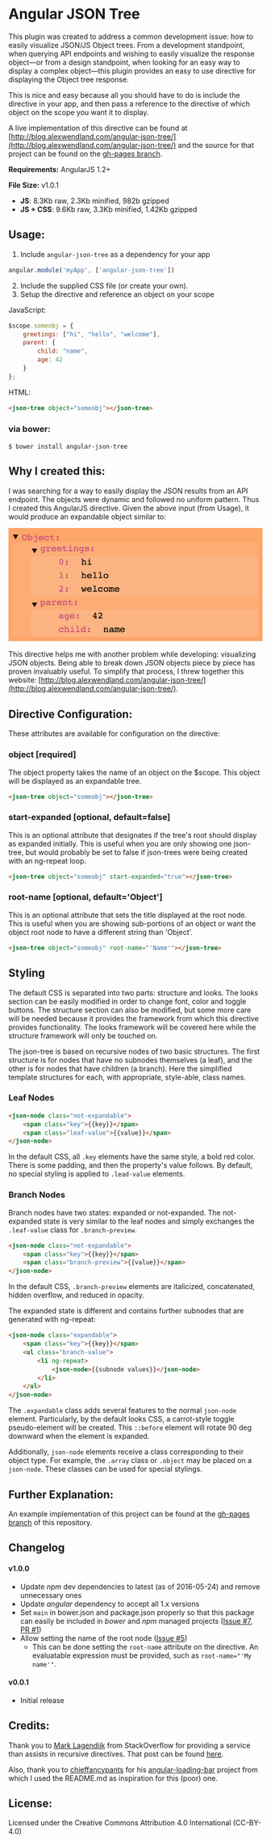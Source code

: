 # Angular JSON Tree

This plugin was created to address a common development issue: how to easily visualize JSON/JS Object trees. From a development standpoint, when querying API endpoints and wishing to easily visualize the response object—or from a design standpoint, when looking for an easy way to display a complex object—this plugin provides an easy to use directive for displaying the Object tree response.

This is nice and easy because all you should have to do is include the directive in your app, and then pass a reference to the directive of which object on the scope you want it to display.

A live implementation of this directive can be found at [http://blog.alexwendland.com/angular-json-tree/](http://blog.alexwendland.com/angular-json-tree/) and the source for that project can be found on the [gh-pages branch](https://github.com/awendland/angular-json-tree/tree/gh-pages).

**Requirements:** AngularJS 1.2+

**File Size:** v1.0.1

  * **JS**: 8.3Kb raw, 2.3Kb minified, 982b gzipped
  * **JS + CSS**: 9.6Kb raw, 3.3Kb minified, 1.42Kb gzipped

## Usage:

1. Include `angular-json-tree` as a dependency for your app
```javascript
angular.module('myApp', ['angular-json-tree'])
```
2. Include the supplied CSS file (or create your own).
3. Setup the directive and reference an object on your scope

JavaScript:

```javascript
$scope.someobj = {
    greetings: ["hi", "hello", "welcome"],
    parent: {
        child: "name",
        age: 42
    }
};
```

HTML:

```html
<json-tree object="someobj"></json-tree>
```

### via bower:
```
$ bower install angular-json-tree
```

## Why I created this:

I was searching for a way to easily display the JSON results from an API endpoint. The objects were dynamic and followed no uniform pattern. Thus I created this AngularJS directive. Given the above input (from Usage), it would produce an expandable object similar to:

![Example Output](readme/example_output.png)

This directive helps me with another problem while developing: visualizing JSON objects. Being able to break down JSON objects piece by piece has proven invaluably useful. To simplify that process, I threw together this website: [http://blog.alexwendland.com/angular-json-tree/](http://blog.alexwendland.com/angular-json-tree/).

## Directive Configuration:
These attributes are available for configuration on the directive:

### object [required]

The object property takes the name of an object on the $scope. This object will be displayed as an expandable tree.

```html
<json-tree object="someobj"></json-tree>
```

### start-expanded [optional, default=false]

This is an optional attribute that designates if the tree's root should display as expanded initially. This is useful when you are only showing one json-tree, but would probably be set to false if json-trees were being created with an ng-repeat loop.

```html
<json-tree object="someobj" start-expanded="true"></json-tree>
```

### root-name [optional, default='Object']

This is an optional attribute that sets the title displayed at the root node. This is useful when you are showing sub-portions of an object or want the object root node to have a different string than 'Object'.

```html
<json-tree object="someobj" root-name="'Name'"></json-tree>
```

## Styling

The default CSS is separated into two parts: structure and looks. The looks section can be easily modified in order to change font, color and toggle buttons. The structure section can also be modified, but some more care will be needed because it provides the framework from which this directive provides functionality. The looks framework will be covered here while the structure framework will only be touched on.

The json-tree is based on recursive nodes of two basic structures. The first structure is for nodes that have no subnodes themselves (a leaf), and the other is for nodes that have children (a branch). Here the simplified template structures for each, with appropriate, style-able, class names.

### Leaf Nodes

```html
<json-node class="not-expandable">
    <span class="key">{{key}}</span>
    <span class="leaf-value">{{value}}</span>
</json-node>
```
In the default CSS, all `.key` elements have the same style, a bold red color. There is some padding, and then the property's value follows. By default, no special styling is applied to `.lead-value` elements.

### Branch Nodes

Branch nodes have two states: expanded or not-expanded. The not-expanded state is very similar to the leaf nodes and simply exchanges the `.leaf-value` class for `.branch-preview`.

```html
<json-node class="not-expandable">
    <span class="key">{{key}}</span>
    <span class="branch-preview">{{value}}</span>
</json-node>
```
In the default CSS, `.branch-preview` elements are italicized, concatenated, hidden overflow, and reduced in opacity.

The expanded state is different and contains further subnodes that are generated with ng-repeat:

```html
<json-node class="expandable">
    <span class="key">{{key}}</span>
    <ul class="branch-value">
        <li ng-repeat>
            <json-node>{{subnode values}}</json-node>
        </li>
    </ul>
</json-node>
```
The `.expandable` class adds several features to the normal `json-node` element. Particularly, by the default looks CSS, a carrot-style toggle pseudo-element will be created. This `::before` element will rotate 90 deg downward when the element is expanded.

Additionally, `json-node` elements receive a class corresponding to their object type. For example, the `.array` class or `.object` may be placed on a `json-node`. These classes can be used for special stylings.

## Further Explanation:

An example implementation of this project can be found at the [gh-pages branch](https://github.com/awendland/angular-json-tree/tree/gh-pages) of this repository.

## Changelog

#### v1.0.0
  * Update *npm* dev dependencies to latest (as of 2016-05-24) and remove unnecessary ones
  * Update *angular* dependency to accept all 1.x versions
  * Set `main` in bower.json and package.json properly so that this package can easily be included in *bower* and *npm* managed projects ([Issue #7](https://github.com/awendland/angular-json-tree/issues/7), [PR #1](https://github.com/awendland/angular-json-tree/pull/1))
  * Allow setting the name of the root node ([Issue #5](https://github.com/awendland/angular-json-tree/issues/5))
    * This can be done setting the `root-name` attribute on the directive. An evaluatable expression must be provided, such as `root-name="'My name'"`.

#### v0.0.1
  * Initial release

## Credits:

Thank you to [Mark Lagendijk](https://stackoverflow.com/users/665825/mark-lagendijk) from StackOverflow for providing a service than assists in recursive directives. That post can be found [here](http://stackoverflow.com/questions/14430655/recursion-in-angular-directives).

Also, thank you to [chieffancypants](https://github.com/chieffancypants/) for his [angular-loading-bar](https://github.com/chieffancypants/angular-loading-bar) project from which I used the README.md as inspiration for this (poor) one.

## License:

Licensed under the Creative Commons Attribution 4.0 International (CC-BY-4.0)
